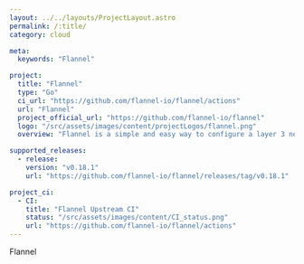 ```yaml
---
layout: ../../layouts/ProjectLayout.astro
permalink: /:title/
category: cloud

meta:
  keywords: "Flannel"

project:
  title: "Flannel"
  type: "Go"
  ci_url: "https://github.com/flannel-io/flannel/actions"
  url: "Flannel"
  project_official_url: "https://github.com/flannel-io/flannel"
  logo: "/src/assets/images/content/projectLogos/flannel.png"
  overview: "Flannel is a simple and easy way to configure a layer 3 network fabric designed for Kubernetes."

supported_releases:
  - release:
    version: "v0.18.1"
    url: "https://github.com/flannel-io/flannel/releases/tag/v0.18.1"

project_ci:
  - CI:
    title: "Flannel Upstream CI"
    status: "/src/assets/images/content/CI_status.png"
    url: "https://github.com/flannel-io/flannel/actions"
---
```


<p>Flannel</p>
